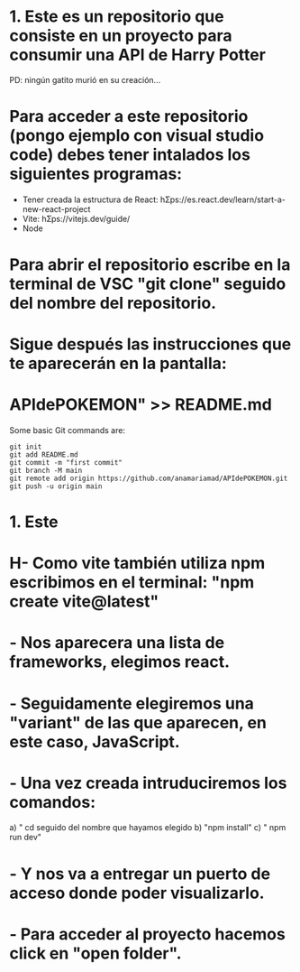 # 1. Este es un repositorio que consiste en un proyecto para consumir una API de Harry Potter 

PD: ningún gatito murió en su creación...



# Para acceder a este repositorio (pongo ejemplo con visual studio code) debes tener intalados los siguientes programas: 
####

-  Tener creada la estructura de React:
hƩps://es.react.dev/learn/start-a-new-react-project
- Vite:
hƩps://vitejs.dev/guide/
- Node



# Para abrir el repositorio escribe en la terminal de VSC "git clone" seguido del nombre del repositorio.

# Sigue después las instrucciones que te aparecerán en la pantalla:

# APIdePOKEMON" >> README.md
####
Some basic Git commands are:
```
git init
git add README.md
git commit -m "first commit"
git branch -M main
git remote add origin https://github.com/anamariamad/APIdePOKEMON.git
git push -u origin main
```

# 1. Este

# H- Como vite también utiliza npm escribimos en el terminal: "npm create vite@latest"

# - Nos aparecera una lista de frameworks, elegimos react.

# - Seguidamente elegiremos una "variant" de las que aparecen, en este caso, JavaScript.

# - Una vez creada intruduciremos los comandos:
####
  a) " cd seguido del nombre que hayamos elegido
  b) "npm install"
  c) " npm run dev"

# - Y nos va a entregar un puerto de acceso donde poder visualizarlo.

# - Para acceder al proyecto hacemos click en "open folder".


